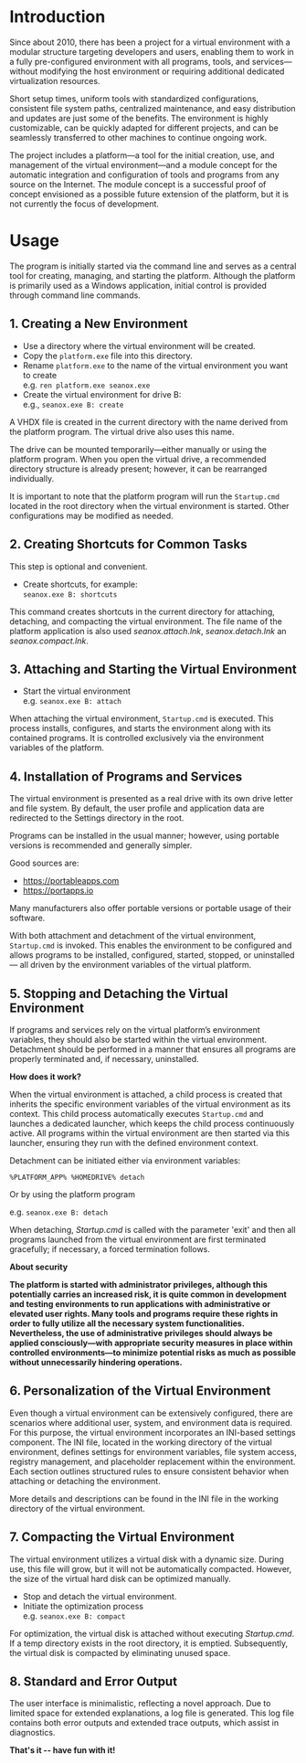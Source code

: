 # Introduction

Since about 2010, there has been a project for a virtual environment with a
modular structure targeting developers and users, enabling them to work in a
fully pre-configured environment with all programs, tools, and services—without
modifying the host environment or requiring additional dedicated virtualization
resources.

Short setup times, uniform tools with standardized configurations, consistent
file system paths, centralized maintenance, and easy distribution and updates
are just some of the benefits. The environment is highly customizable, can be
quickly adapted for different projects, and can be seamlessly transferred to
other machines to continue ongoing work.

The project includes a platform—a tool for the initial creation, use, and
management of the virtual environment—and a module concept for the automatic
integration and configuration of tools and programs from any source on the
Internet. The module concept is a successful proof of concept envisioned as a
possible future extension of the platform, but it is not currently the focus of
development.



# Usage

The program is initially started via the command line and serves as a central
tool for creating, managing, and starting the platform. Although the platform is
primarily used as a Windows application, initial control is provided through
command line commands.



## 1. Creating a New Environment

- Use a directory where the virtual environment will be created.
- Copy the `platform.exe` file into this directory.
- Rename `platform.exe` to the name of the virtual environment you want to create  
  e.g. `ren platform.exe seanox.exe`
- Create the virtual environment for drive B:  
  e.g., `seanox.exe B: create`

A VHDX file is created in the current directory with the name derived from the
platform program. The virtual drive also uses this name.

The drive can be mounted temporarily—either manually or using the platform
program. When you open the virtual drive, a recommended directory structure is
already present; however, it can be rearranged individually.

It is important to note that the platform program will run the `Startup.cmd`
located in the root directory when the virtual environment is started. Other
configurations may be modified as needed.



## 2. Creating Shortcuts for Common Tasks

This step is optional and convenient.

- Create shortcuts, for example:  
  `seanox.exe B: shortcuts`

This command creates shortcuts in the current directory for attaching,
detaching, and compacting the virtual environment. The file name of the platform
application is also used _seanox.attach.lnk_, _seanox.detach.lnk_ an
_seanox.compact.lnk_.



## 3. Attaching and Starting the Virtual Environment

- Start the virtual environment  
  e.g. `seanox.exe B: attach`

When attaching the virtual environment, `Startup.cmd` is executed. This process
installs, configures, and starts the environment along with its contained
programs. It is controlled exclusively via the environment variables of the
platform.



## 4. Installation of Programs and Services

The virtual environment is presented as a real drive with its own drive letter
and file system. By default, the user profile and application data are
redirected to the Settings directory in the root.

Programs can be installed in the usual manner; however, using portable versions
is recommended and generally simpler.

Good sources are:
- https://portableapps.com
- https://portapps.io

Many manufacturers also offer portable versions or portable usage of their
software.

With both attachment and detachment of the virtual environment, `Startup.cmd` is
invoked. This enables the environment to be configured and allows programs to be
installed, configured, started, stopped, or uninstalled— all driven by the
environment variables of the virtual platform.



## 5. Stopping and Detaching the Virtual Environment

If programs and services rely on the virtual platform’s environment variables,
they should also be started within the virtual environment. Detachment should be
performed in a manner that ensures all programs are properly terminated and,
if necessary, uninstalled.

__How does it work?__

When the virtual environment is attached, a child process is created that
inherits the specific environment variables of the virtual environment as its
context. This child process automatically executes `Startup.cmd` and launches a
dedicated launcher, which keeps the child process continuously active. All
programs within the virtual environment are then started via this launcher,
ensuring they run with the defined environment context.

Detachment can be initiated either via environment variables:

`%PLATFORM_APP% %HOMEDRIVE% detach`

Or by using the platform program

e.g. `seanox.exe B: detach`

When detaching, _Startup.cmd_ is called with the parameter 'exit' and then all
programs launched from the virtual environment are first terminated gracefully;
if necessary, a forced termination follows.

__About security__

__The platform is started with administrator privileges, although this
potentially carries an increased risk, it is quite common in development and
testing environments to run applications with administrative or elevated user
rights. Many tools and programs require these rights in order to fully utilize
all the necessary system functionalities. Nevertheless, the use of
administrative privileges should always be applied consciously—with appropriate
security measures in place within controlled environments—to minimize potential
risks as much as possible without unnecessarily hindering operations.__



## 6. Personalization of the Virtual Environment

Even though a virtual environment can be extensively configured, there are
scenarios where additional user, system, and environment data is required. For
this purpose, the virtual environment incorporates an INI-based settings
component. The INI file, located in the working directory of the virtual
environment, defines settings for environment variables, file system access,
registry management, and placeholder replacement within the environment. Each
section outlines structured rules to ensure consistent behavior when attaching
or detaching the environment.

More details and descriptions can be found in the INI file in the working
directory of the virtual environment.



## 7. Compacting the Virtual Environment

The virtual environment utilizes a virtual disk with a dynamic size. During use,
this file will grow, but it will not be automatically compacted. However, the
size of the virtual hard disk can be optimized manually.

- Stop and detach the virtual environment.
- Initiate the optimization process  
  e.g. `seanox.exe B: compact`

For optimization, the virtual disk is attached without executing _Startup.cmd_.
If a temp directory exists in the root directory, it is emptied. Subsequently,
the virtual disk is compacted by eliminating unused space.



## 8. Standard and Error Output

The user interface is minimalistic, reflecting a novel approach. Due to limited
space for extended explanations, a log file is generated. This log file contains
both error outputs and extended trace outputs, which assist in diagnostics.



__That's it -- have fun with it!__
